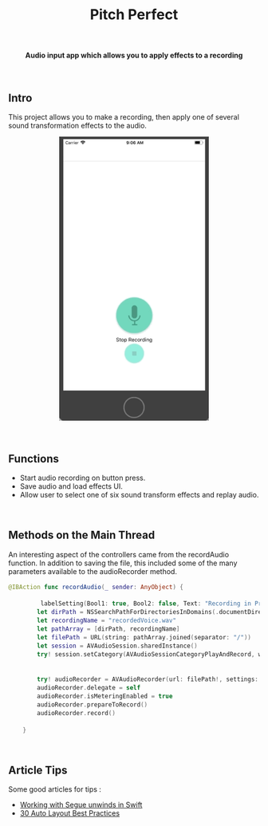 <h1 align="center"> Pitch Perfect </h1> <br>

<h4 align="center">Audio input app which allows you to apply effects to a recording</h4> <br>
 

## Intro

This project allows you to make a recording, then apply one of several sound transformation effects to the audio.  

<p align="center">
  <img alt="onthemap" title="onthemap" src="screenshots/PitchPerfect1.gif" width=300>
</p>
<br>

## Functions 

* Start audio recording on button press.
* Save audio and load effects UI.  
* Allow user to select one of six sound transform effects and replay audio. 
<br>

## Methods on the Main Thread

An interesting aspect of the controllers came from the recordAudio function. In addition to saving the file, this included some of the many parameters available to the audioRecorder method.  

``` swift
@IBAction func recordAudio(_ sender: AnyObject) {
        
         labelSetting(Bool1: true, Bool2: false, Text: "Recording in Progress")
        let dirPath = NSSearchPathForDirectoriesInDomains(.documentDirectory,.userDomainMask, true)[0] as String
        let recordingName = "recordedVoice.wav"
        let pathArray = [dirPath, recordingName]
        let filePath = URL(string: pathArray.joined(separator: "/"))
        let session = AVAudioSession.sharedInstance()
        try! session.setCategory(AVAudioSessionCategoryPlayAndRecord, with:.defaultToSpeaker)
        

        try! audioRecorder = AVAudioRecorder(url: filePath!, settings: [:])
        audioRecorder.delegate = self
        audioRecorder.isMeteringEnabled = true
        audioRecorder.prepareToRecord()
        audioRecorder.record()
        
    }
```
<br>

## Article Tips

Some good articles for tips : <br>
* <a href="https://www.yudiz.com/working-with-unwind-segues-in-swift" target="_blank">Working with Segue unwinds in Swift</a><br>
* <a href="https://blog.supereasyapps.com/30-auto-layout-best-practices/#layout-ui-for-one-iphone" target="_blank">30 Auto Layout Best Practices</a>
